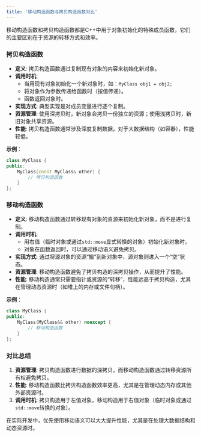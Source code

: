 ```yaml
---
title: '移动构造函数与拷贝构造函数对比'
---
```


移动构造函数和拷贝构造函数都是C++中用于对象初始化的特殊成员函数，它们的主要区别在于资源的转移方式和效率。

### 拷贝构造函数
- **定义**: 拷贝构造函数通过复制现有对象的内容来初始化新对象。
- **调用时机**:
  - 当用现有对象初始化一个新对象时，如：`MyClass obj1 = obj2;`
  - 将对象作为参数传递给函数时（按值传递）。
  - 函数返回对象时。
- **实现方式**: 典型实现是对成员变量进行逐个复制。
- **资源管理**: 使用深拷贝时，新对象会拷贝一份独立的资源；使用浅拷贝时，新旧对象共享资源。
- **性能**: 拷贝构造函数通常涉及深度复制数据，对于大数据结构（如容器），性能较低。

**示例**：
```cpp
class MyClass {
public:
    MyClass(const MyClass& other) {
        // 拷贝构造函数
    }
};
```

### 移动构造函数
- **定义**: 移动构造函数通过转移现有对象的资源来初始化新对象，而不是进行复制。
- **调用时机**:
  - 用右值（临时对象或通过`std::move`显式转换的对象）初始化新对象时。
  - 对象在函数返回时，可以通过移动语义避免拷贝。
- **实现方式**: 通过将源对象的资源“搬”到新对象中，源对象则进入一个“空”状态。
- **资源管理**: 移动构造函数避免了拷贝构造的深拷贝操作，从而提升了性能。
- **性能**: 移动构造通常只需要指针或资源的“转移”，性能远高于拷贝构造，尤其在管理动态资源时（如堆上的内存或文件句柄）。

**示例**：
```cpp
class MyClass {
public:
    MyClass(MyClass&& other) noexcept {
        // 移动构造函数
    }
};
```

### 对比总结
1. **资源管理**: 拷贝构造函数进行数据的深拷贝，而移动构造函数通过转移资源所有权避免拷贝。
2. **性能**: 移动构造函数比拷贝构造函数效率更高，尤其是在管理动态内存或其他外部资源时。
3. **调用时机**: 拷贝构造用于左值对象，移动构造用于右值对象（临时对象或通过`std::move`转换的对象）。

在实际开发中，优先使用移动语义可以大大提升性能，尤其是在处理大数据结构和动态资源时。
